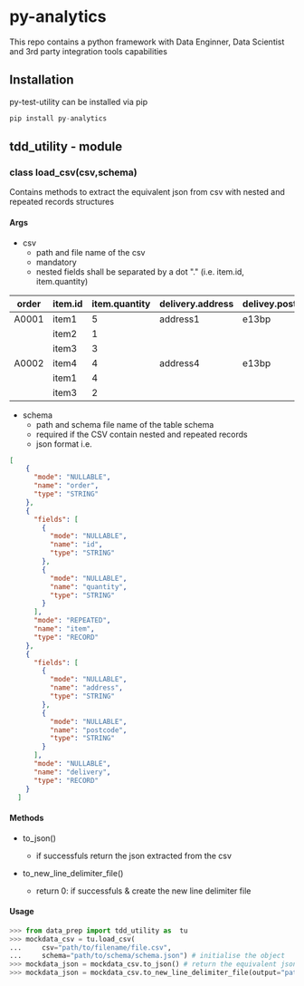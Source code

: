 #  py-analytics 

This repo contains a python framework with Data Enginner, Data Scientist and 3rd party integration tools capabilities

## Installation
py-test-utility can be installed via pip

```python 
pip install py-analytics
```

## tdd_utility - module

### class load_csv(csv,schema) 
Contains methods to extract the equivalent json from csv with nested and repeated records structures


#### Args

- csv
    - path and file name of the csv
    - mandatory
    - nested fields shall be separated by a dot "."  (i.e. item.id, item.quantity)

|order | item.id | item.quantity | delivery.address | delivey.postcode |
|---|---|---|---|---|
| A0001 | item1 | 5 | address1 | e13bp |
| | item2 | 1 | | |
| | item3 | 3 | | |
| A0002 | item4 | 4  | address4 | e13bp |
| | item1 | 4 | | |
| | item3 | 2 | | |

- schema 
    - path and schema file name of the table schema
    - required if the CSV contain nested and repeated records
    - json format i.e. 
```json
[  
    {
      "mode": "NULLABLE", 
      "name": "order", 
      "type": "STRING"
    },  
    {
      "fields": [
        {
          "mode": "NULLABLE", 
          "name": "id", 
          "type": "STRING"
        },
        {
          "mode": "NULLABLE", 
          "name": "quantity", 
          "type": "STRING"
        }
      ], 
      "mode": "REPEATED", 
      "name": "item", 
      "type": "RECORD"
    }, 
    {
      "fields": [
        {
          "mode": "NULLABLE", 
          "name": "address", 
          "type": "STRING"
        }, 
        {
          "mode": "NULLABLE", 
          "name": "postcode", 
          "type": "STRING"
        }
      ], 
      "mode": "NULLABLE", 
      "name": "delivery", 
      "type": "RECORD"
    }
  ]
```

#### Methods
- to_json()
    - if successfuls return the json extracted from the csv

- to_new_line_delimiter_file()
    - return 0: if successfuls & create the new line delimiter file


#### Usage

```python 
>>> from data_prep import tdd_utility as  tu
>>> mockdata_csv = tu.load_csv(
...     csv="path/to/filename/file.csv", 
...     schema="path/to/schema/schema.json") # initialise the object
>>> mockdata_json = mockdata_csv.to_json() # return the equivalent json
>>> mockdata_json = mockdata_csv.to_new_line_delimiter_file(output="path/output_file_name.json") # return the equivalent json
```
